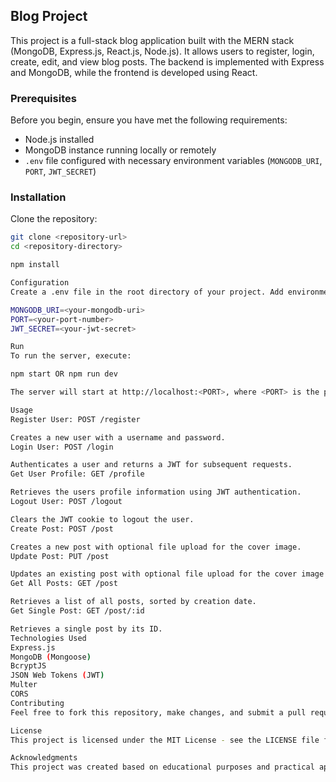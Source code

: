 ## Blog Project

This project is a full-stack blog application built with the MERN stack (MongoDB, Express.js, React.js, Node.js). It allows users to register, login, create, edit, and view blog posts. The backend is implemented with Express and MongoDB, while the frontend is developed using React.


### Prerequisites

Before you begin, ensure you have met the following requirements:
- Node.js installed
- MongoDB instance running locally or remotely
- `.env` file configured with necessary environment variables (`MONGODB_URI`, `PORT`, `JWT_SECRET`)

### Installation

Clone the repository:

```bash
git clone <repository-url>
cd <repository-directory>

npm install

Configuration
Create a .env file in the root directory of your project. Add environment-specific variables on new lines in the form of NAME=VALUE. For example:

MONGODB_URI=<your-mongodb-uri>
PORT=<your-port-number>
JWT_SECRET=<your-jwt-secret>

Run
To run the server, execute:

npm start OR npm run dev

The server will start at http://localhost:<PORT>, where <PORT> is the port number specified in your .env file or defaults to 5000.

Usage
Register User: POST /register

Creates a new user with a username and password.
Login User: POST /login

Authenticates a user and returns a JWT for subsequent requests.
Get User Profile: GET /profile

Retrieves the users profile information using JWT authentication.
Logout User: POST /logout

Clears the JWT cookie to logout the user.
Create Post: POST /post

Creates a new post with optional file upload for the cover image.
Update Post: PUT /post

Updates an existing post with optional file upload for the cover image.
Get All Posts: GET /post

Retrieves a list of all posts, sorted by creation date.
Get Single Post: GET /post/:id

Retrieves a single post by its ID.
Technologies Used
Express.js
MongoDB (Mongoose)
BcryptJS
JSON Web Tokens (JWT)
Multer
CORS
Contributing
Feel free to fork this repository, make changes, and submit a pull request. For major changes, please open an issue first to discuss what you would like to change.

License
This project is licensed under the MIT License - see the LICENSE file for details.

Acknowledgments
This project was created based on educational purposes and practical applications of Node.js, Express, and MongoDB.

